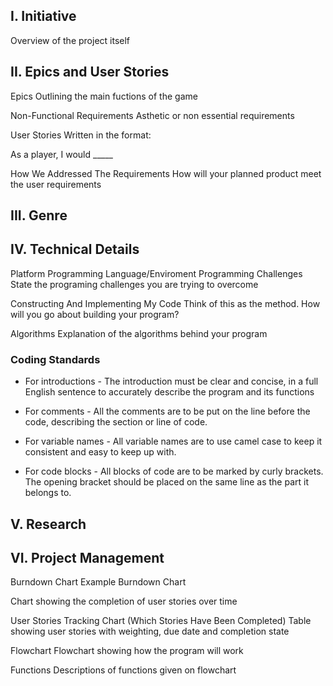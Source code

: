 ## I. Initiative
Overview of the project itself

## II. Epics and User Stories
Epics
Outlining the main fuctions of the game

Non-Functional Requirements
Asthetic or non essential requirements

User Stories
Written in the format:

As a player, I would _____

How We Addressed The Requirements
How will your planned product meet the user requirements

## III. Genre
## IV. Technical Details
Platform
Programming Language/Enviroment
Programming Challenges
State the programing challenges you are trying to overcome

Constructing And Implementing My Code
Think of this as the method. How will you go about building your program?

Algorithms
Explanation of the algorithms behind your program

### Coding Standards

- For introductions - The introduction must be clear and concise, in a full English sentence to accurately describe the program and its functions

- For comments - All the comments are to be put on the line before the code, describing the section or line of code.

- For variable names - All variable names are to use camel case to keep it consistent and easy to keep up with.

- For code blocks - All blocks of code are to be marked by curly brackets. The opening bracket should be placed on the same line as the part it belongs to.

## V. Research
## VI. Project Management
Burndown Chart
Example Burndown Chart

Chart showing the completion of user stories over time

User Stories Tracking Chart (Which Stories Have Been Completed)
Table showing user stories with weighting, due date and completion state

Flowchart
Flowchart showing how the program will work

Functions
Descriptions of functions given on flowchart
